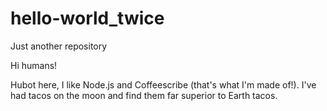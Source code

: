 # hello-world_twice
Just another repository

Hi humans!

Hubot here, I like Node.js and Coffeescribe (that's what I'm made of!).
I've had tacos on the moon and find them far superior to Earth tacos.
